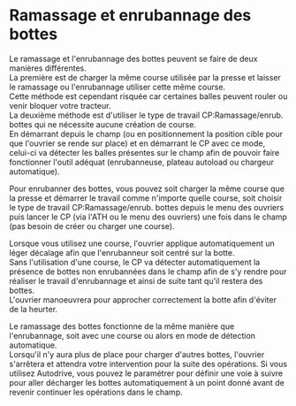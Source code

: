 # Ramassage et enrubannage des bottes
  
Le ramassage et l'enrubannage des bottes peuvent se faire de deux manières différentes.  
La première est de charger la même course utilisée par la presse et laisser le ramassage ou l'enrubannage utiliser cette même course.  
Cette méthode est cependant risquée car certaines balles peuvent rouler ou venir bloquer votre tracteur.  
La deuxième méthode est d'utiliser le type de travail CP:Ramassage/enrub. bottes qui ne nécessite aucune création de course.  
En démarrant depuis le champ (ou en positionnement la position cible pour que l'ouvrier se rende sur place) et en démarrant le CP avec ce mode, celui-ci va détecter les balles présentes sur le champ afin de pouvoir faire fonctionner l'outil adéquat (enrubanneuse, plateau autoload ou chargeur automatique).  

  
Pour enrubanner des bottes, vous pouvez soit charger la même course que la presse et démarrer le travail comme n'importe quelle course, soit choisir le type de travail CP:Ramassage/enrub. bottes depuis le menu des ouvriers puis lancer le CP (via l'ATH ou le menu des ouvriers) une fois dans le champ (pas besoin de créer ou charger une course).  

  
Lorsque vous utilisez une course, l'ouvrier applique automatiquement un léger décalage afin que l'enrubanneur soit centré sur la botte.  
Sans l'utilisation d'une course, le CP va détecter automatiquement la présence de bottes non enrubannées dans le champ afin de s'y rendre pour réaliser le travail d'enrubannage et ainsi de suite tant qu'il restera des bottes.  
L'ouvrier manoeuvrera pour approcher correctement la botte afin d'éviter de la heurter.  

  
Le ramassage des bottes fonctionne de la même manière que l'enrubannage, soit avec une course ou alors en mode de détection automatique.  
Lorsqu'il n'y aura plus de place pour charger d'autres bottes, l'ouvrier s'arrêtera et attendra votre intervention pour la suite des opérations. Si vous utilisez Autodrive, vous pouvez le paramétrer pour définir une voie à suivre pour aller décharger les bottes automatiquement à un point donné avant de revenir continuer les opérations dans le champ.  
